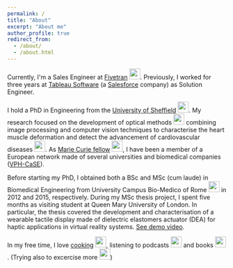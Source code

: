 ```yaml
---
permalink: /
title: "About"
excerpt: "About me"
author_profile: true
redirect_from: 
  - /about/
  - /about.html
---
```


Currently, I'm a Sales Engineer at [Fivetran](https://www.fivetran.com/) <img src="https://emojipedia-us.s3.dualstack.us-west-1.amazonaws.com/thumbs/320/apple/271/bar-chart_1f4ca.png" width="25" height="25" />. Previously, I worked for three years at [Tableau Software](https://www.tableau.com/) (a [Salesforce](https://www.salesforce.com/) company) as Solution Engineer.

I hold a PhD in Engineering from the [University of Sheffield](https://www.sheffield.ac.uk/) <img src="https://emojipedia-us.s3.dualstack.us-west-1.amazonaws.com/thumbs/240/apple/198/flag-for-united-kingdom_1f1ec-1f1e7.png" width="25" height="25" />. My research focused on the development of optical methods <img src="https://emojipedia-us.s3.dualstack.us-west-1.amazonaws.com/thumbs/320/apple/198/camera_1f4f7.png" width="25" height="25" /> combining image processing and computer vision techniques to characterise the heart muscle deformation and detect the advancement of cardiovascular diseases <img src="https://emojipedia-us.s3.dualstack.us-west-1.amazonaws.com/thumbs/240/apple/198/broken-heart_1f494.png" width="25" height="25" />. As [Marie Curie fellow](https://ec.europa.eu/research/mariecurieactions/node_en) <img src="https://emojipedia-us.s3.dualstack.us-west-1.amazonaws.com/thumbs/120/apple/198/flag-for-european-union_1f1ea-1f1fa.png" width="25" height="25" />, I have been a member of a European network made of several universities and biomedical companies ([VPH-CaSE](https://cordis.europa.eu/project/id/642612)).

Before starting my PhD, I obtained both a BSc and MSc (cum laude) in Biomedical Engineering from University Campus Bio-Medico of Rome <img src="https://emojipedia-us.s3.dualstack.us-west-1.amazonaws.com/thumbs/240/apple/198/flag-for-italy_1f1ee-1f1f9.png" width="25" height="25" /> in 2012 and 2015, respectively. During my MSc thesis project, I spent five months as visiting student at Queen Mary University of London. In particular, the thesis covered the development and characterisation of a wearable tactile display made of dielectric elastomers actuator (DEA) for haptic applications in virtual reality systems. [See demo video](https://www.youtube.com/watch?v=RnTjN5ySO_E).

In my free time, I love [cooking](https://www.instagram.com/paoloxcook/) <img src="https://emojipedia-us.s3.dualstack.us-west-1.amazonaws.com/thumbs/320/apple/271/man-cook-light-skin-tone_1f468-1f3fb-200d-1f373.png" width="25" height="25" />, listening to podcasts <img src="https://emojipedia-us.s3.dualstack.us-west-1.amazonaws.com/thumbs/320/apple/271/headphone_1f3a7.png" width="25" height="25" /> and books <img src="https://emojipedia-us.s3.dualstack.us-west-1.amazonaws.com/thumbs/320/apple/271/books_1f4da.png" width="25" height="25" />. (Trying also to excercise more <img src="https://emojipedia-us.s3.dualstack.us-west-1.amazonaws.com/thumbs/320/apple/271/man-running-light-skin-tone_1f3c3-1f3fb-200d-2642-fe0f.png" width="25" height="25" />)
